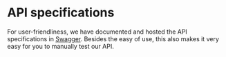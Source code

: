 # API specifications

For user-friendliness, we have documented and hosted the API specifications in [Swagger](https://app.swaggerhub.com/apis-docs/robbm1/DutyCalls). Besides the easy of use, this also makes it very easy for you to manually test our API.
